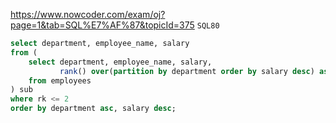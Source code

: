 https://www.nowcoder.com/exam/oj?page=1&tab=SQL%E7%AF%87&topicId=375
`SQL80`

```sql
select department, employee_name, salary
from (
    select department, employee_name, salary,
           rank() over(partition by department order by salary desc) as rk
    from employees
) sub
where rk <= 2
order by department asc, salary desc;
```
